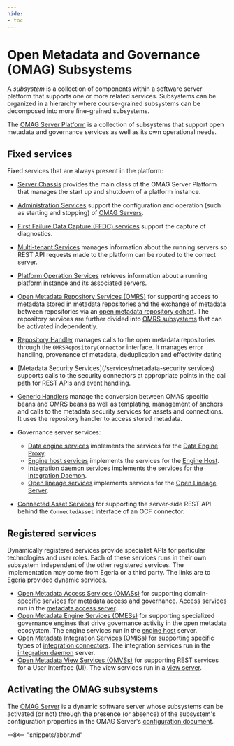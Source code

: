 ```yaml
---
hide:
- toc
---
```


<!-- SPDX-License-Identifier: CC-BY-4.0 -->
<!-- Copyright Contributors to the Egeria project. -->

# Open Metadata and Governance (OMAG) Subsystems

A *subsystem* is a collection of components within a software server platform that supports one or more related services. Subsystems can be organized in a hierarchy where course-grained subsystems can be decomposed into more fine-grained subsystems.

The [OMAG Server Platform](/concepts/omag-server-platform) is a collection of subsystems that support open metadata and governance services as well as its own operational needs.

## Fixed services

Fixed services that are always present in the platform:

- [Server Chassis](/services/server-chassis) provides the main class of the OMAG Server Platform that manages the start up and shutdown of a platform instance.

- [Administration Services](/services/admin-services/overview) support the configuration and operation (such as starting and stopping) of [OMAG Servers](/concepts/omag-servers).

- [First Failure Data Capture (FFDC) services](/services/ffdc-services) support the capture of diagnostics.

- [Multi-tenant Services](/services/multi-tenant) manages information about the running servers so REST API requests made to the platform can be routed to the correct server. 

- [Platform Operation Services](/services/platform-services/overview) retrieves information about a running platform instance and its associated servers.

- [Open Metadata Repository Services (OMRS)](/services/omrs) for supporting access to metadata stored in metadata repositories and the exchange of metadata between repositories via an [open metadata repository cohort](/concepts/cohort-member). The repository services are further divided into [OMRS subsystems](/services/omrs/#omrs-subsystems) that can be activated independently.

- [Repository Handler](/services/repository-handler) manages calls to the open metadata repositories through the `OMRSRepositoryConnector` interface.  It manages error handling, provenance of metadata, deduplication and effectivity dating

- [Metadata Security Services](/services/metadata-security services) supports calls to the security connectors at appropriate points in the call path for REST APIs and event handling.

- [Generic Handlers](/services/generic-handlers) manage the conversion between OMAS specific beans and OMRS beans as well as templating, management of anchors and calls to the metadata security services for assets and connections.  It uses the repository handler to access stored metadata.

- Governance server services:

    - [Data engine services](/services/data-engine-proxy-services) implements the services for the [Data Engine Proxy](/concepts/date-engine-proxy).
    - [Engine host services](/services/engine-host-services) implements the services for the [Engine Host](/concepts/engine-host).
    - [Integration daemon services](/services/integration-daemon-services) implements the services for the [Integration Daemon](/concepts/integration-daemon).
    - [Open lineage services](/services/open-lineage-services) implements services for the [Open Lineage Server](/concepts/open-lineage-server).
    
- [Connected Asset Services](/services/ocf-metadata-management) for supporting the server-side REST API behind the `ConnectedAsset` interface of an OCF connector.






## Registered services

Dynamically registered services provide specialist APIs for particular technologies and user roles. Each of these services runs in their own subsystem independent of the other registered services. The implementation may come from Egeria or a third party. The links are to Egeria provided dynamic services.

- [Open Metadata Access Services (OMASs)](/services/omas) for supporting domain-specific services for metadata access and governance. Access services run in the [metadata access server](/concepts/metadata-access-server).
- [Open Metadata Engine Services (OMESs)](/services/omes) for supporting specialized governance engines that drive governance activity in the open metadata ecosystem. The engine services run in the [engine host](/concepts/engine-host) server.
- [Open Metadata Integration Services (OMISs)](/services/omis) for supporting specific types of [integration connectors](/concepts/integration-connector). The integration services run in the [integration daemon](/concepts/integration-daemon) server.
- [Open Metadata View Services (OMVSs)](/services/omvs) for supporting REST services for a User Interface (UI). The view services run in a [view server](/concepts/view-server).

## Activating the OMAG subsystems

The [OMAG Server](/concepts/omag-server) is a dynamic software server whose subsystems can be activated (or not) through the presence (or absence) of the subsystem's configuration properties in the OMAG Server's [configuration document](/concepts/configuration-document).

--8<-- "snippets/abbr.md"
